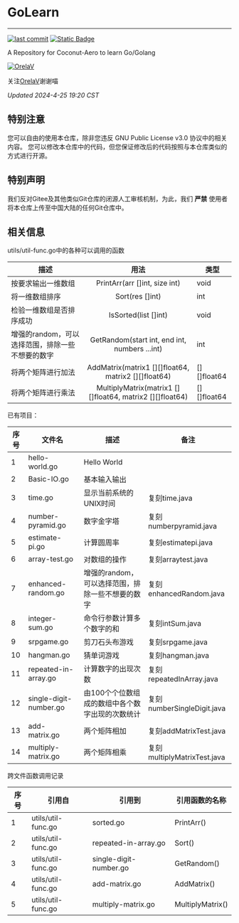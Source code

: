 # GoLearn

-----------------------------------------------------

[![last commit](https://img.shields.io/github/last-commit/Coconut-Aero/GoLearn)](https://github.com/Coconut-Aero/GoLearn/commits/master)
[![Static Badge](https://img.shields.io/badge/Coconut-Aero-blue)](https://github.com/Coconut-Aero)

A Repository for Coconut-Aero to learn Go/Golang

[![OrelaV](https://i2.hdslb.com/bfs/face/d812a48f1ca84d4f60a112dc31ba65546a787a76.jpg@240w_240h_1c_1s_!web-avatar-space-header.avif "@OrelaV")](https://space.bilibili.com/3546375738361934)

关注[OrelaV](https://space.bilibili.com/3546375738361934)谢谢喵

_Updated 2024-4-25 19:20 CST_

## 特别注意
您可以自由的使用本仓库，除非您违反 GNU Public License v3.0 协议中的相关内容。
您可以修改本仓库中的代码，但您保证修改后的代码按照与本仓库类似的方式进行开源。

## 特别声明
我们反对Gitee及其他类似Git仓库的闭源人工审核机制，为此，我们 **严禁** 使用者将本仓库上传至中国大陆的任何Git仓库中。

## 相关信息

utils/util-func.go中的各种可以调用的函数

| 描述                          |                            用法                            | 类型          |
|-----------------------------|:--------------------------------------------------------:|-------------|
| 按要求输出一维数组                   |              PrintArr(arr []int, size int)               | void        |
| 将一维数组排序                     |                     Sort(res []int)                      | int         |
| 检验一维数组是否排序成功                |                   IsSorted(list []int)                   | void        |
| 增强的random，可以选择范围，排除一些不想要的数字 |      GetRandom(start int, end int, numbers ...int)       | int         |
| 将两个矩阵进行加法                   |   AddMatrix(matrix1 [][]float64, matrix2 [][]float64)    | [][]float64 |
| 将两个矩阵进行乘法                   | MultiplyMatrix(matrix1 [][]float64, matrix2 [][]float64) | [][]float64 |



已有项目：

| 序号 | 文件名                    | 描述                          | 备注                          |
|----|------------------------|-----------------------------|-----------------------------|
| 1  | hello-world.go         | Hello World                 |                             |
| 2  | Basic-IO.go            | 基本输入输出                      |                             |
| 3  | time.go                | 显示当前系统的UNIX时间               | 复刻time.java                 |
| 4  | number-pyramid.go      | 数字金字塔                       | 复刻numberpyramid.java        |
| 5  | estimate-pi.go         | 计算圆周率                       | 复刻estimatepi.java           |
| 6  | array-test.go          | 对数组的操作                      | 复刻arraytest.java            |
| 7  | enhanced-random.go     | 增强的random，可以选择范围，排除一些不想要的数字 | 复刻enhancedRandom.java       |
| 8  | integer-sum.go         | 命令行参数计算多个数字的和               | 复刻intSum.java               |
| 9  | srpgame.go             | 剪刀石头布游戏                     | 复刻srpgame.java              |
| 10 | hangman.go             | 猜单词游戏                       | 复刻hangman.java              |
| 11 | repeated-in-array.go   | 计算数字的出现次数                   | 复刻repeatedInArray.java      |
| 12 | single-digit-number.go | 由100个个位数组成的数组中各个数字出现的次数统计   | 复刻numberSingleDigit.java    |
| 13 | add-matrix.go          | 两个矩阵相加                      | 复刻addMatrixTest.java        |
| 14 | multiply-matrix.go     | 两个矩阵相乘                      | 复刻multiplyMatrixTest.java   |

跨文件函数调用记录

| 序号 | 引用自                 | 引用到                    | 引用函数的名称           |
|----|---------------------|------------------------|-------------------|
| 1  | utils/util-func.go  | sorted.go              | PrintArr()        |
| 2  | utils/util-func.go  | repeated-in-array.go   | Sort()            |
| 3  | utils/util-func.go  | single-digit-number.go | GetRandom()       |
| 4  | utils/util-func.go  | add-matrix.go          | AddMatrix()       |
| 5  | utils/util-func.go  | multiply-matrix.go     | MultiplyMatrix()  |